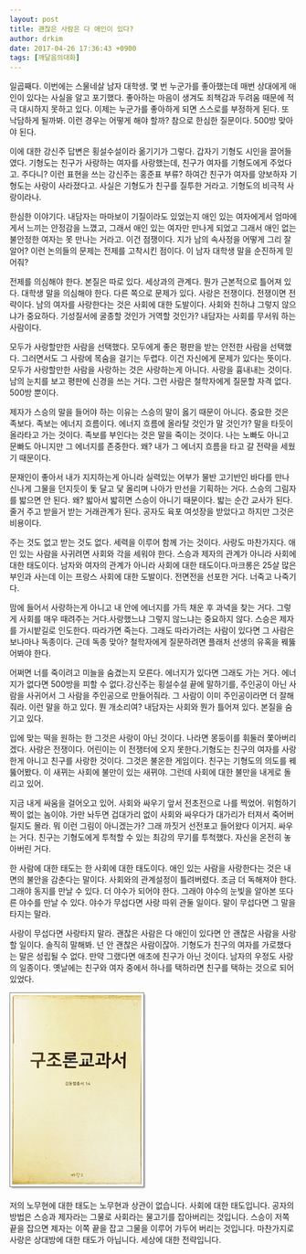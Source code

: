 ```yaml
---
layout: post
title: 괜찮은 사람은 다 애인이 있다?
author: drkim
date: 2017-04-26 17:36:43 +0900
tags: [깨달음의대화]
---
```

  


일곱째다. 이번에는 스물네살 남자 대학생. 몇 번 누군가를 좋아했는데 매번 상대에게 애인이 있다는 사실을 알고 포기했다. 좋아하는 마음이 생겨도 죄책감과 두려움 때문에 적극 대시하지 못하고 있다. 이제는 누군가를 좋아하게 되면 스스로를 부정하게 된다. 또 낙담하게 될까봐. 이런 경우는 어떻게 해야 할까? 참으로 한심한 질문이다. 500방 맞아야 된다. 

  


이에 대한 강신주 답변은 횡설수설이라 옮기기가 그렇다. 갑자기 기형도 시인을 끌어들였다. 기형도는 친구가 사랑하는 여자를 사랑했는데, 친구가 여자를 기형도에게 주었다고. 주다니? 이런 표현을 쓰는 강신주는 홍준표 부류? 하여간 친구가 여자를 양보하자 기형도는 사랑이 사라졌다고. 사실은 기형도가 친구를 질투한 거라고. 기형도의 비극적 사랑이라나. 

  


한심한 이야기다. 내담자는 마마보이 기질이라도 있었는지 애인 있는 여자에게서 엄마에게서 느끼는 안정감을 느꼈고, 그래서 애인 있는 여자만 만나게 되었고 그래서 애인 없는 불안정한 여자는 못 만나는 거라고. 이건 점쟁이다. 지가 남의 속사정을 어떻게 그리 잘 알어? 이런 논의들의 문제는 전제를 고착시킨 점이다. 이 남자 대학생 말을 순진하게 믿어줘? 

  


전제를 의심해야 한다. 본질은 따로 있다. 세상과의 관계다. 뭔가 근본적으로 틀어져 있다. 대학생 말을 의심해야 한다. 다른 쪽으로 문제가 있다. 사랑은 전쟁이다. 전쟁이면 전략이다. 남의 여자를 사랑한다는 것은 사회에 대한 도발이다. 사회와 친하냐 그렇지 않으냐가 중요하다. 기성질서에 굴종할 것인가 거역할 것인가? 내담자는 사회를 무서워 하는 사람이다. 

  


모두가 사랑할만한 사람을 선택했다. 모두에게 좋은 평판을 받는 안전한 사람을 선택했다. 그러면서도 그 사랑에 목숨을 걸기는 두렵다. 이건 자신에게 문제가 있다는 뜻이다. 모두가 사랑할만한 사람을 사랑하는 것은 사랑하는게 아니다. 사랑을 흉내내는 것이다. 남의 눈치를 보고 평판에 신경을 쓰는 거다. 그런 사람은 철학자에게 질문할 자격 없다. 500방 뿐이다.

  


제자가 스승의 말을 들어야 하는 이유는 스승의 말이 옳기 때문이 아니다. 중요한 것은 족보다. 족보는 에너지 흐름이다. 에너지 흐름에 올라탈 것인가 말 것인가? 말을 타듯이 올라타고 가는 것이다. 족보를 부인다는 것은 말을 죽이는 것이다. 나는 노빠도 아니고 문빠도 아니지만 그 에너지를 존중한다. 왜? 내가 그 에너지 흐름을 타고 갈 전략을 세웠기 때문이다. 

  


문재인이 좋아서 내가 지지하는게 아니라 실력있는 어부가 물반 고기반인 바다를 만나 신나게 그물을 던지듯이 돛 달고 닻 올리며 나아가 만선을 기획하는 거다. 스승의 그림자를 밟으면 안 된다. 왜? 밟아서 밟히면 스승이 아니기 때문이다. 밟는 순간 교사가 된다. 줄거 주고 받을거 받는 거래관계가 된다. 공자도 육포 여섯장을 받았다고 하지만 그것은 비용이다. 

  


주는 것도 없고 받는 것도 없다. 세력을 이루어 함께 가는 것이다. 사랑도 마찬가지다. 애인 있는 사람을 사귀려면 사회와 각을 세워야 한다. 스승과 제자의 관계가 아니라 사회에 대한 태도이다. 남자와 여자의 관계가 아니라 사회에 대한 태도이다.마크롱은 25살 많은 부인과 사는데 이는 프랑스 사회에 대한 도발이다. 전면전을 선포한 거다. 너죽고 나죽기다.

  


맘에 들어서 사랑하는게 아니고 내 안에 에너지를 가득 채운 후 과녁을 찾는 거다. 그렇게 사회를 매우 때려주는 거다.사랑했느냐 그렇지 않느냐는 중요하지 않다. 스승은 제자를 가시밭길로 인도한다. 따라가면 죽는다. 그래도 따라가려는 사람이 있다면 그 사람은 보나마나 독종이다. 근데 독종 맞아? 철학자에게 질문하려면 플래처 선생의 유혹을 꿰뚫어봐야 한다.

  


어쩌면 너를 죽이려고 미늘을 숨겼는지 모른다. 에너지가 있다면 그래도 가는 거다. 에너지가 없다면 500방을 피할 수 없다.강신주는 횡설수설 끝에 말하기를, 주인공이 아닌 사람을 사귀어서 그 사람을 주인공으로 만들어줘라. 그 사람이 이미 주인공이라면 더 잘해줘라. 이런 말을 하고 있다. 뭔 개소리여? 내담자는 사회와 뭔가 틀어져 있다. 본질을 숨기고 있다.

  


입에 맞는 떡을 원하는 한 그것은 사랑이 아닌 것이다. 나라면 몽둥이를 휘둘러 쫓아버리겠다. 사랑은 전쟁이다. 어린이는 이 전쟁터에 오지 못한다.기형도는 친구의 여자를 사랑한게 아니고 친구를 사랑한 것이다. 그것은 불온한 게임이다. 친구는 기형도의 의도를 꿰뚫어봤다. 이 새뀌는 사회에 불만이 있는 새뀌야. 그런데 사회에 대한 불만을 내게로 돌리고 있어.

  


지금 내게 싸움을 걸어오고 있어. 사회와 싸우기 앞서 전초전으로 나를 찍었어. 위험하기 짝이 없는 놈이야. 가만 놔두면 겁대가리 없이 사회와 싸우다가 대가리가 터져서 죽어버릴지도 몰라. 뭐 이런 그림이 아니겠는가? 그래 까짓거 선전포고 들어왔다 이거지. 싸우는 거다. 친구는 기형도에게 투척할 수 있는 최강의 무기를 투척했다. 자신을 온전히 놓아버린 거다.

  


한 사람에 대한 태도는 한 사회에 대한 태도이다. 애인 있는 사람을 사랑한다는 것은 내면의 불안을 감춘다는 말이다. 사회와의 관계설정이 틀려버렸다. 조금 더 독해져야 한다. 그래야 동지를 만날 수 있다. 더 야수가 되어야 한다. 그래야 야수의 눈빛을 알아본 또다른 야수를 만날 수 있다. 야수가 무섭다면 사랑 따위 관둘 일이다. 말이 무섭다면 그 말을 타지는 말라. 

  


사랑이 무섭다면 사랑타지 말라. 괜찮은 사람은 다 애인이 있다면 안 괜찮은 사람을 사랑할 일이다. 솔직히 말해봐. 넌 안 괜찮은 사람이잖아. 기형도가 친구의 여자를 가로챘다는 말은 성립될 수 없다. 만약 그랬다면 애초에 친구가 아닌 것이다. 남자의 우정도 사랑의 일종이다. 옛날에는 친구와 여자 중에서 하나를 택하라면 친구를 택하는 것으로 되어 있었다.

  


![](/files/attach/images/198/909/836/20170108_234810.jpg)

  


저의 노무현에 대한 태도는 노무현과 상관이 없습니다. 사회에 대한 태도입니다. 공자의 방법은 스승과 제자라는 그물로 사회라는 물고기를 잡아버리는 것입니다. 스승이 저쪽 끝을 잡으면 제자는 이쪽 끝을 잡고 그물을 이루어 가두어 버리는 것입니다. 마찬가지로 사랑은 상대방에 대한 태도가 아닙니다. 세상에 대한 전략입니다.